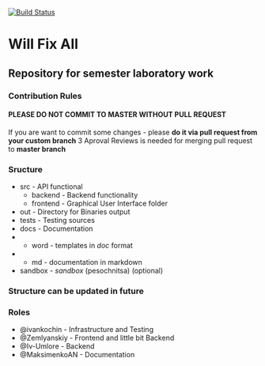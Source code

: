 [![Build Status](https://travis-ci.org/ivankochin/will_fix_all.svg?branch=master)](https://travis-ci.org/ivankochin/will_fix_all)

# Will Fix All
## Repository for semester laboratory work

### Contribution Rules
#### PLEASE DO NOT COMMIT TO MASTER WITHOUT PULL REQUEST
If you are want to commit some changes - please __do it via pull request from your custom branch__
3 Aproval Reviews is needed for merging pull request to __master branch__

### Sructure
- src - API functional
  - backend - Backend functionality
  - frontend - Graphical User Interface folder
- out - Directory for Binaries output
- tests - Testing sources
- docs - Documentation
- - word - templates in *doc* format
- - md - documentation in markdown
- sandbox - *sandbox* (pesochnitsa) (optional)

### Structure can be updated in future

### Roles
- @ivankochin - Infrastructure and Testing
- @Zemlyanskiy - Frontend and little bit Backend
- @Iv-Umlore - Backend
- @MaksimenkoAN - Documentation
